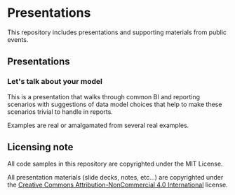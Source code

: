 # Presentations

This repository includes presentations and supporting materials from public
events.

## Presentations

### Let's talk about your model

This is a presentation that walks through common BI and reporting scenarios with
suggestions of data model choices that help to make these scenarios trivial to
handle in reports.

Examples are real or amalgamated from several real examples.

## Licensing note

All code samples in this repository are copyrighted under the MIT License.

All presentation materials (slide decks, notes, etc...) are copyrighted under
the [Creative Commons Attribution-NonCommercial 4.0
International](https://creativecommons.org/licenses/by-nc/4.0/) license.
